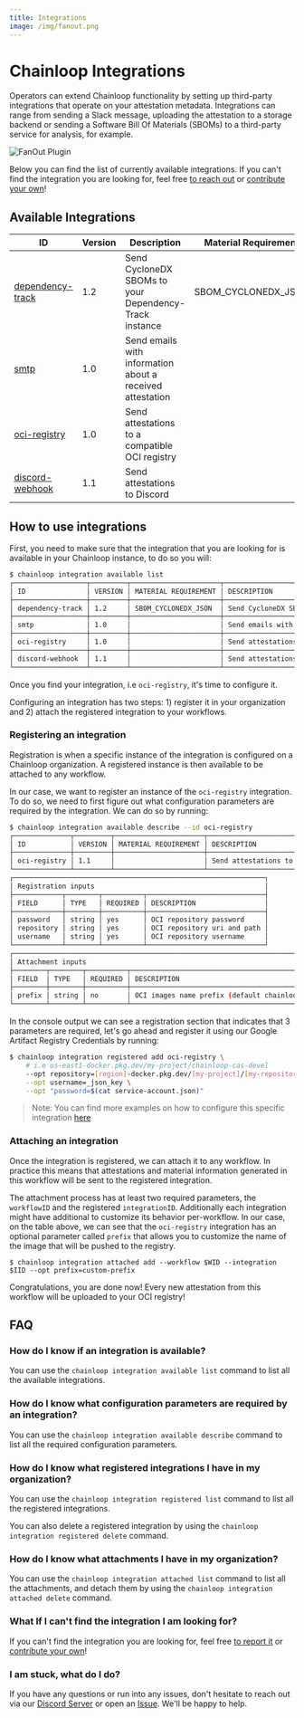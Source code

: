 ```yaml
---
title: Integrations
image: /img/fanout.png
---
```


# Chainloop Integrations

Operators can extend Chainloop functionality by setting up third-party integrations that operate on your attestation metadata. Integrations can range from sending a Slack message, uploading the attestation to a storage backend or sending a Software Bill Of Materials (SBOMs) to a third-party service for analysis, for example.

![FanOut Plugin](/img/fanout.png)

Below you can find the list of currently available integrations. If you can't find the integration you are looking for, feel free [to reach out](https://github.com/chainloop-dev/chainloop/issues) or [contribute your own](https://github.com/chainloop-dev/chainloop/blob/main/app/controlplane/plugins/README.md)!

## Available Integrations

| ID | Version | Description | Material Requirement |
| --- | --- | --- | --- |
| [dependency-track](https:/github.com/chainloop-dev/chainloop/tree/main/app/controlplane/plugins/core/dependency-track/v1) | 1.2 | Send CycloneDX SBOMs to your Dependency-Track instance | SBOM_CYCLONEDX_JSON |
| [smtp](https:/github.com/chainloop-dev/chainloop/tree/main/app/controlplane/plugins/core/smtp/v1) | 1.0 | Send emails with information about a received attestation |  |
| [oci-registry](https:/github.com/chainloop-dev/chainloop/tree/main/app/controlplane/plugins/core/oci-registry/v1) | 1.0 | Send attestations to a compatible OCI registry |  |
| [discord-webhook](https:/github.com/chainloop-dev/chainloop/tree/main/app/controlplane/plugins/core/discord-webhook/v1) | 1.1 | Send attestations to Discord |  |

## How to use integrations

First, you need to make sure that the integration that you are looking for is available in your Chainloop instance, to do so you will:

```sh
$ chainloop integration available list
┌──────────────────┬─────────┬──────────────────────┬───────────────────────────────────────────────────────────┐
│ ID               │ VERSION │ MATERIAL REQUIREMENT │ DESCRIPTION                                               │
├──────────────────┼─────────┼──────────────────────┼───────────────────────────────────────────────────────────┤
│ dependency-track │ 1.2     │ SBOM_CYCLONEDX_JSON  │ Send CycloneDX SBOMs to your Dependency-Track instance    │
├──────────────────┼─────────┼──────────────────────┼───────────────────────────────────────────────────────────┤
│ smtp             │ 1.0     │                      │ Send emails with information about a received attestation │
├──────────────────┼─────────┼──────────────────────┼───────────────────────────────────────────────────────────┤
│ oci-registry     │ 1.0     │                      │ Send attestations to a compatible OCI registry            │
├──────────────────┼─────────┼──────────────────────┼───────────────────────────────────────────────────────────┤
│ discord-webhook  │ 1.1     │                      │ Send attestations to Discord                              │
└──────────────────┴─────────┴──────────────────────┴───────────────────────────────────────────────────────────┘
```

Once you find your integration, i.e `oci-registry`, it's time to configure it.

Configuring an integration has two steps: 1) register it in your organization and 2) attach the registered integration to your workflows.

### Registering an integration

Registration is when a specific instance of the integration is configured on a Chainloop organization. A registered instance is then available to be attached to any workflow.

In our case, we want to register an instance of the `oci-registry` integration. To do so, we need to first figure out what configuration parameters are required by the integration. We can do so by running:

```sh
$ chainloop integration available describe --id oci-registry
┌──────────────┬─────────┬──────────────────────┬────────────────────────────────────────────────┐
│ ID           │ VERSION │ MATERIAL REQUIREMENT │ DESCRIPTION                                    │
├──────────────┼─────────┼──────────────────────┼────────────────────────────────────────────────┤
│ oci-registry │ 1.1     │                      │ Send attestations to a compatible OCI registry │
└──────────────┴─────────┴──────────────────────┴────────────────────────────────────────────────┘
┌──────────────────────────────────────────────────────────────┐
│ Registration inputs                                          │
├────────────┬────────┬──────────┬─────────────────────────────┤
│ FIELD      │ TYPE   │ REQUIRED │ DESCRIPTION                 │
├────────────┼────────┼──────────┼─────────────────────────────┤
│ password   │ string │ yes      │ OCI repository password     │
│ repository │ string │ yes      │ OCI repository uri and path │
│ username   │ string │ yes      │ OCI repository username     │
└────────────┴────────┴──────────┴─────────────────────────────┘
┌─────────────────────────────────────────────────────────────────────────┐
│ Attachment inputs                                                       │
├────────┬────────┬──────────┬────────────────────────────────────────────┤
│ FIELD  │ TYPE   │ REQUIRED │ DESCRIPTION                                │
├────────┼────────┼──────────┼────────────────────────────────────────────┤
│ prefix │ string │ no       │ OCI images name prefix (default chainloop) │
└────────┴────────┴──────────┴────────────────────────────────────────────┘
```

In the console output we can see a registration section that indicates that 3 parameters are required, let's go ahead and register it using our Google Artifact Registry Credentials by running:

```sh
$ chainloop integration registered add oci-registry \
    # i.e us-east1-docker.pkg.dev/my-project/chainloop-cas-devel
    --opt repository=[region]-docker.pkg.dev/[my-project]/[my-repository] \
    --opt username=_json_key \
    --opt "password=$(cat service-account.json)"
```

> Note: You can find more examples on how to configure this specific integration [here](https://github.com/chainloop-dev/chainloop/tree/main/app/controlplane/plugins/core/oci-registry/v1)

### Attaching an integration

Once the integration is registered, we can attach it to any workflow. In practice this means that attestations and material information generated in this workflow will be sent to the registered integration.

The attachment process has at least two required parameters, the `workflowID` and the registered `integrationID`. Additionally each integration might have additional to customize its behavior per-workflow. In our case, on the table above, we can see that the `oci-registry` integration has an optional parameter called `prefix` that allows you to customize the name of the image that will be pushed to the registry. 

```console 
$ chainloop integration attached add --workflow $WID --integration $IID --opt prefix=custom-prefix
```

Congratulations, you are done now! Every new attestation from this workflow will be uploaded to your OCI registry!

## FAQ

### How do I know if an integration is available?

You can use the `chainloop integration available list` command to list all the available integrations.

### How do I know what configuration parameters are required by an integration?

You can use the `chainloop integration available describe` command to list all the required configuration parameters.

### How do I know what registered integrations I have in my organization?

You can use the `chainloop integration registered list` command to list all the registered integrations.

You can also delete a registered integration by using the `chainloop integration registered delete` command.

### How do I know what attachments I have in my organization?

You can use the `chainloop integration attached list` command to list all the attachments, and detach them by using the `chainloop integration attached delete` command.

### What If I can't find the integration I am looking for?

If you can't find the integration you are looking for, feel free [to report it](https://github.com/chainloop-dev/chainloop/issues) or [contribute your own](https://github.com/chainloop-dev/chainloop/blob/main/app/controlplane/plugins/README.md)!

### I am stuck, what do I do?

If you have any questions or run into any issues, don't hesitate to reach out via our [Discord Server](https://discord.gg/f7atkaZact) or open an [Issue](https://github.com/chainloop-dev/chainloop/issues/new). We'll be happy to help.